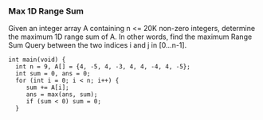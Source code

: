 ### Max 1D Range Sum
Given an integer array A containing n <= 20K non-zero integers, determine the maximum 1D range sum of A. In other words, find the maximum Range Sum Query between the two indices i and j in [0...n-1]. 
```
int main(void) {
  int n = 9, A[] = {4, -5, 4, -3, 4, 4, -4, 4, -5};
  int sum = 0, ans = 0;
  for (int i = 0; i < n; i++) {
     sum += A[i];
     ans = max(ans, sum);
     if (sum < 0) sum = 0;
  }
```
